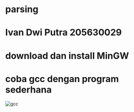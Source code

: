 # parsing
# Ivan Dwi Putra 205630029
# download dan install MinGW
# coba gcc dengan program sederhana
![gcc](https://user-images.githubusercontent.com/32188246/34319887-931b3062-e81f-11e7-8980-955932ad3fbf.JPG)
